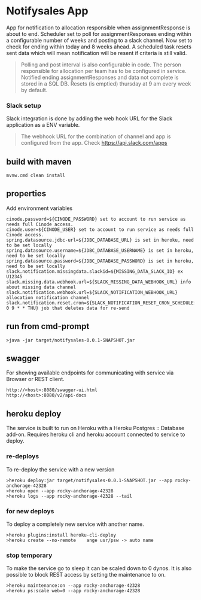 # Notifysales App
App for notification to allocation responsible when assignmentResponse is about to end.
Scheduler set to poll for assignmentResponses ending within a configurable number of weeks
and posting to a slack channel. Now set to check for ending within today and 8 weeks ahead.
A scheduled task resets sent data which will mean notification will be resent if criteria is still valid.
>Polling and post interval is also configurable in code.
>The person responsible for allocation per team has to be configured in service.
>Notified ending assignmentResponses and data not complete is stored in a SQL DB.
>Resets (is emptied) thursday at 9 am every week by default.
### Slack setup
Slack integration is done by adding the web hook URL for the Slack application 
as a ENV variable.  
>The webhook URL for the combination of channel and app is configured from the app.
>Check https://api.slack.com/apps

## build with maven
```
mvnw.cmd clean install
```
## properties
Add environment variables
```
cinode.password=${CINODE_PASSWORD} set to account to run service as needs full Cinode access.
cinode.user=${CINODE_USER} set to account to run service as needs full Cinode access.
spring.datasource.jdbc-url=${JDBC_DATABASE_URL} is set in heroku, need to be set locally
spring.datasource.username=${JDBC_DATABASE_USERNAME} is set in heroku, need to be set locally
spring.datasource.password=${JDBC_DATABASE_PASSWORD} is set in heroku, need to be set locally
slack.notification.missingdata.slackid=${MISSING_DATA_SLACK_ID} ex U12345
slack.missing.data.webhook.url=${SLACK_MISSING_DATA_WEBHOOK_URL} info about missing data channel
slack.notification.webhook.url=${SLACK_NOTIFICATION_WEBHOOK_URL} allocation notification channel
slack.notification.reset.cron=${SLACK_NOTIFICATION_RESET_CRON_SCHEDULE:0 0 9 * * THU} job that deletes data for re-send
```

## run from cmd-prompt
```
>java -jar target/notifysales-0.0.1-SNAPSHOT.jar
```

## swagger 
For showing available endpoints for communicating with service via Browser or REST client.
```
http://<host>:8080/swagger-ui.html
http://<host>:8080/v2/api-docs
```

## heroku deploy
The service is built to run on Heroku with a Heroku Postgres :: Database add-on.
Requires heroku cli and heroku account connected to service to deploy.
### re-deploys
To re-deploy the service with a new version
```
>heroku deploy:jar target/notifysales-0.0.1-SNAPSHOT.jar --app rocky-anchorage-42328
>heroku open --app rocky-anchorage-42328
>heroku logs --app rocky-anchorage-42328 --tail
```

### for new deploys
To deploy a completely new service with another name.
```
>heroku plugins:install heroku-cli-deploy
>heroku create --no-remote    ange usr/psw -> auto name
```
### stop temporary
To make the service go to sleep it can be scaled down to 0 dynos.
It is also possible to block REST access by setting the maintenance to on.
```
>heroku maintenance:on --app rocky-anchorage-42328
>heroku ps:scale web=0 --app rocky-anchorage-42328
```
